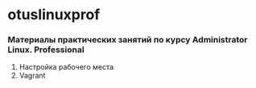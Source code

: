 # otuslinuxprof
### Материалы практических занятий по курсу Administrator Linux. Professional

1. Настройка рабочего места
2. Vagrant
